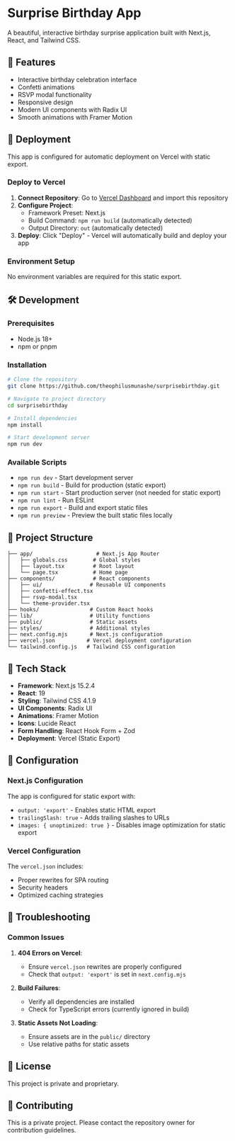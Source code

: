 # Surprise Birthday App

A beautiful, interactive birthday surprise application built with Next.js, React, and Tailwind CSS.

## 🎉 Features

- Interactive birthday celebration interface
- Confetti animations
- RSVP modal functionality
- Responsive design
- Modern UI components with Radix UI
- Smooth animations with Framer Motion

## 🚀 Deployment

This app is configured for automatic deployment on Vercel with static export.

### Deploy to Vercel

1. **Connect Repository**: Go to [Vercel Dashboard](https://vercel.com/dashboard) and import this repository
2. **Configure Project**: 
   - Framework Preset: Next.js
   - Build Command: `npm run build` (automatically detected)
   - Output Directory: `out` (automatically detected)
3. **Deploy**: Click "Deploy" - Vercel will automatically build and deploy your app

### Environment Setup

No environment variables are required for this static export.

## 🛠️ Development

### Prerequisites

- Node.js 18+ 
- npm or pnpm

### Installation

```bash
# Clone the repository
git clone https://github.com/theophilusmunashe/surprisebirthday.git

# Navigate to project directory
cd surprisebirthday

# Install dependencies
npm install

# Start development server
npm run dev
```

### Available Scripts

- `npm run dev` - Start development server
- `npm run build` - Build for production (static export)
- `npm run start` - Start production server (not needed for static export)
- `npm run lint` - Run ESLint
- `npm run export` - Build and export static files
- `npm run preview` - Preview the built static files locally

## 📁 Project Structure

```
├── app/                    # Next.js App Router
│   ├── globals.css        # Global styles
│   ├── layout.tsx         # Root layout
│   └── page.tsx           # Home page
├── components/            # React components
│   ├── ui/               # Reusable UI components
│   ├── confetti-effect.tsx
│   ├── rsvp-modal.tsx
│   └── theme-provider.tsx
├── hooks/                # Custom React hooks
├── lib/                  # Utility functions
├── public/               # Static assets
├── styles/               # Additional styles
├── next.config.mjs       # Next.js configuration
├── vercel.json          # Vercel deployment configuration
└── tailwind.config.js   # Tailwind CSS configuration
```

## 🎨 Tech Stack

- **Framework**: Next.js 15.2.4
- **React**: 19
- **Styling**: Tailwind CSS 4.1.9
- **UI Components**: Radix UI
- **Animations**: Framer Motion
- **Icons**: Lucide React
- **Form Handling**: React Hook Form + Zod
- **Deployment**: Vercel (Static Export)

## 📝 Configuration

### Next.js Configuration

The app is configured for static export with:
- `output: 'export'` - Enables static HTML export
- `trailingSlash: true` - Adds trailing slashes to URLs
- `images: { unoptimized: true }` - Disables image optimization for static export

### Vercel Configuration

The `vercel.json` includes:
- Proper rewrites for SPA routing
- Security headers
- Optimized caching strategies

## 🔧 Troubleshooting

### Common Issues

1. **404 Errors on Vercel**: 
   - Ensure `vercel.json` rewrites are properly configured
   - Check that `output: 'export'` is set in `next.config.mjs`

2. **Build Failures**:
   - Verify all dependencies are installed
   - Check for TypeScript errors (currently ignored in build)

3. **Static Assets Not Loading**:
   - Ensure assets are in the `public/` directory
   - Use relative paths for static assets

## 📄 License

This project is private and proprietary.

## 🤝 Contributing

This is a private project. Please contact the repository owner for contribution guidelines.